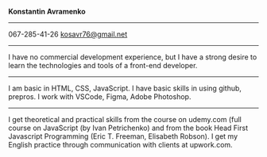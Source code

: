 **Konstantin Avramenko**
___________
067-285-41-26
kosavr76@gmail.net
___________

I have no commercial development experience, but I have a strong desire to learn the technologies and tools of a front-end developer.
_____________

I am basic in HTML, CSS, JavaScript.
I have basic skills in using github, prepros. I work with VSCode, Figma, Adobe Photoshop.
_______

I get theoretical and practical skills from the course on udemy.com (full course on JavaScript (by Ivan Petrichenko) and from the book Head First Javascript
Programming (Eric T. Freeman, Elisabeth Robson).
I get my English practice through communication with clients at upwork.com.